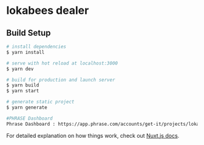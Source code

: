 # lokabees dealer

## Build Setup

```bash
# install dependencies
$ yarn install

# serve with hot reload at localhost:3000
$ yarn dev

# build for production and launch server
$ yarn build
$ yarn start

# generate static project
$ yarn generate

#PHRASE Dashboard
Phrase Dashboard : https://app.phrase.com/accounts/get-it/projects/lokabees-dealer/dashboard 

```


For detailed explanation on how things work, check out [Nuxt.js docs](https://nuxtjs.org).
